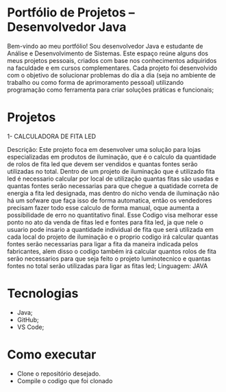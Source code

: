 # Portfólio de Projetos – Desenvolvedor Java

Bem-vindo ao meu portfólio! Sou desenvolvedor Java e estudante de Análise e Desenvolvimento de Sistemas. 
Este espaço reúne alguns dos meus projetos pessoais, criados com base nos conhecimentos adquiridos na faculdade e em cursos complementares.
Cada projeto foi desenvolvido com o objetivo de solucionar problemas do dia a dia (seja no ambiente de trabalho ou como forma de aprimoramento pessoal)
utilizando programação como ferramenta para criar soluções práticas e funcionais;


# Projetos

1- CALCULADORA DE FITA LED 

Descrição: Este projeto foca em desenvolver uma solução para lojas especializadas em produtos de iluminação, que é o calculo da quantidade de rolos de fita led 
que devem ser vendidos e quantas fontes serão utilizadas no total. Dentro de um projeto de iluminação que é utilizado fita led é necessario calcular por local 
de utilização quantas fitas são usadas e quantas fontes serão necessarias para que chegue a quatidade correta de energia a fita led designada, mas dentro do nicho 
venda de iluminação não há um sofware que faça isso de forma automatica, então os vendedores precisam fazer todo esse calculo de forma manual, oque aumenta a possibilidade
de erro no quantitativo final. Esse Codigo visa melhorar esse ponto no ato da venda de fitas led e fontes para fita led, ja que nele o usuario pode insario a quantidade individual
de fita que será utilizada em cada local do projeto de iluminação e o proprio codigo irá calcular quantas fontes serão necessarias para ligar a fita da maneira indicada pelos fabricantes,
alem disso o codigo também irá calcular quantos rolos de fita serão necessarios para que seja feito o projeto luminotecnico e quantas fontes no total serão utilizadas para ligar 
as fitas led;
Linguagem: JAVA


# Tecnologias

* Java;
* GitHub;
* VS Code;
  

# Como executar

* Clone o repositório desejado.
* Compile o codigo que foi clonado


